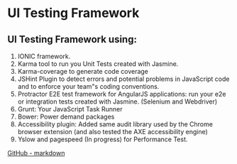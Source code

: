 # UI Testing Framework
## UI Testing Framework using: 
1. IONIC framework.
2. Karma tool to run you Unit Tests created with Jasmine.
3. Karma-coverage to generate code coverage 
4. JSHint Plugin to detect errors and potential problems in JavaScript code and to enforce your team"s coding conventions.
5. Protractor E2E test framework for AngularJS applications: run your e2e or integration tests created with Jasmine. (Selenium and Webdriver)
6. Grunt: Your JavaScript Task Runner
7. Bower: Power demand packages
8. Accessibility plugin: Added same audit library used by the Chrome browser extension (and also tested the AXE accessibility engine)
9. Yslow and pagespeed (In progress) for Performance Test.

[GitHub - markdown](https://guides.github.com/features/mastering-markdown/#intro)
